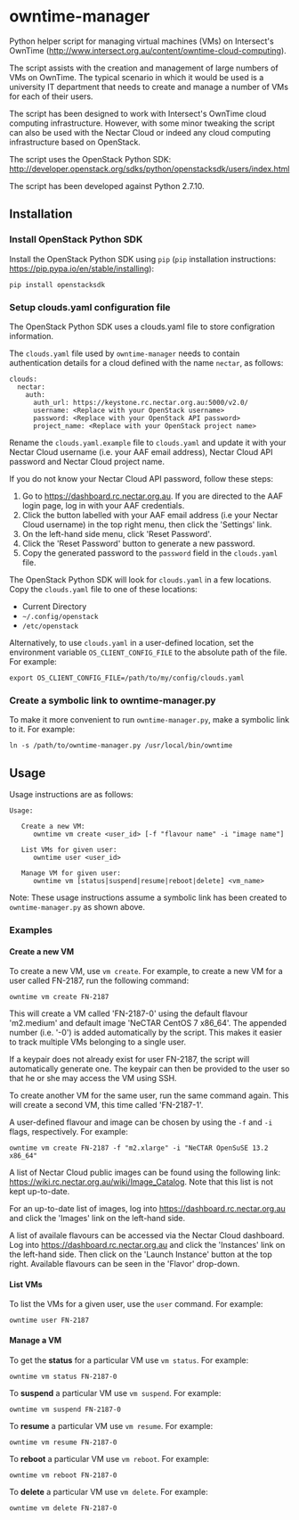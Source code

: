 # owntime-manager
Python helper script for managing virtual machines (VMs) on Intersect's OwnTime (<http://www.intersect.org.au/content/owntime-cloud-computing>).

The script assists with the creation and management of large numbers of VMs on OwnTime. The typical scenario in which it would be used is a university IT department that needs to create and manage a number of VMs for each of their users.

The script has been designed to work with Intersect's OwnTime cloud computing infrastructure. However, with some minor tweaking the script can also be used with the Nectar Cloud or indeed any cloud computing infrastructure based on OpenStack. 

The script uses the OpenStack Python SDK: <http://developer.openstack.org/sdks/python/openstacksdk/users/index.html>

The script has been developed against Python 2.7.10.

## Installation

### Install OpenStack Python SDK
Install the OpenStack Python SDK using `pip` (`pip` installation instructions: <https://pip.pypa.io/en/stable/installing>):

    pip install openstacksdk

### Setup clouds.yaml configuration file
The OpenStack Python SDK uses a clouds.yaml file to store configration information. 

The `clouds.yaml` file used by `owntime-manager` needs to contain authentication details for a cloud defined with the name `nectar`, as follows:

    clouds:
      nectar:
        auth:
          auth_url: https://keystone.rc.nectar.org.au:5000/v2.0/
          username: <Replace with your OpenStack username>
          password: <Replace with your OpenStack API password>
          project_name: <Replace with your OpenStack project name>

Rename the `clouds.yaml.example` file to `clouds.yaml` and update it with your Nectar Cloud username (i.e. your AAF email address), Nectar Cloud API password and Nectar Cloud project name.

If you do not know your Nectar Cloud API password, follow these steps:

1. Go to <https://dashboard.rc.nectar.org.au>. If you are directed to the AAF login page, log in with your AAF credentials.
1. Click the button labelled with your AAF email address (i.e your Nectar Cloud username) in the top right menu, then click the 'Settings' link.
1. On the left-hand side menu, click 'Reset Password'.
1. Click the 'Reset Password' button to generate a new password.
1. Copy the generated password to the `password` field in the `clouds.yaml` file. 
          
The OpenStack Python SDK will look for `clouds.yaml` in a few locations. Copy the `clouds.yaml` file to one of these locations:

* Current Directory
* `~/.config/openstack`
* `/etc/openstack`

Alternatively, to use `clouds.yaml` in a user-defined location, set the environment variable `OS_CLIENT_CONFIG_FILE` to the absolute path of the file. For example:

    export OS_CLIENT_CONFIG_FILE=/path/to/my/config/clouds.yaml

### Create a symbolic link to owntime-manager.py
To make it more convenient to run `owntime-manager.py`, make a symbolic link to it. For example:

    ln -s /path/to/owntime-manager.py /usr/local/bin/owntime

## Usage
Usage instructions are as follows:

    Usage:
    
       Create a new VM: 	
          owntime vm create <user_id> [-f "flavour name" -i "image name"]
    
       List VMs for given user:
          owntime user <user_id>
    
       Manage VM for given user:
          owntime vm [status|suspend|resume|reboot|delete] <vm_name>

Note: These usage instructions assume a symbolic link has been created to `owntime-manager.py` as shown above. 

### Examples

#### Create a new VM
To create a new VM, use  `vm create`. For example, to create a new VM for a user called FN-2187, run the following command: 

    owntime vm create FN-2187
    
This will create a VM called 'FN-2187-0' using the default flavour 'm2.medium' and default image 'NeCTAR CentOS 7 x86_64'. The appended number (i.e. '-0') is added automatically by the script. This makes it easier to track multiple VMs belonging to a single user. 

If a keypair does not already exist for user FN-2187, the script will automatically generate one. The keypair can then be provided to the user so that he or she may access the VM using SSH. 

To create another VM for the same user, run the same command again. This will create a second VM, this time called 'FN-2187-1'.

A user-defined flavour and image can be chosen by using the `-f` and `-i` flags, respectively. For example:

    owntime vm create FN-2187 -f "m2.xlarge" -i "NeCTAR OpenSuSE 13.2 x86_64"

A list of Nectar Cloud public images can be found using the following link: <https://wiki.rc.nectar.org.au/wiki/Image_Catalog>. Note that this list is not kept up-to-date.

For an up-to-date list of images, log into <https://dashboard.rc.nectar.org.au> and click the 'Images' link on the left-hand side. 
    
A list of availale flavours can be accessed via the Nectar Cloud dashboard. Log into <https://dashboard.rc.nectar.org.au> and click the 'Instances' link on the left-hand side. Then click on the 'Launch Instance' button at the top right. Available flavours can be seen in the 'Flavor' drop-down. 

#### List VMs
To list the VMs for a given user, use the `user` command. For example:

    owntime user FN-2187
    
#### Manage a VM
To get the **status** for a particular VM use `vm status`. For example: 

    owntime vm status FN-2187-0

To **suspend** a particular VM use `vm suspend`. For example: 

    owntime vm suspend FN-2187-0

To **resume** a particular VM use `vm resume`. For example: 

    owntime vm resume FN-2187-0
    
To **reboot** a particular VM use `vm reboot`. For example: 

    owntime vm reboot FN-2187-0
    
To **delete** a particular VM use `vm delete`. For example: 

    owntime vm delete FN-2187-0
    
